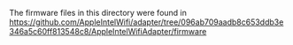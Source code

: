 The firmware files in this directory were found in https://github.com/AppleIntelWifi/adapter/tree/096ab709aadb8c653ddb3e346a5c60ff813548c8/AppleIntelWifiAdapter/firmware
